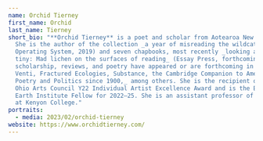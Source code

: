 ```yaml
---
name: Orchid Tierney
first_name: Orchid
last_name: Tierney
short_bio: "**Orchid Tierney** is a poet and scholar from Aotearoa New Zealand.
  She is the author of the collection _a year of misreading the wildcats_ (The
  Operating System, 2019) and seven chapbooks, most recently _looking at the
  tiny: Mad lichen on the surfaces of reading_ (Essay Press, forthcoming). Her
  scholarship, reviews, and poetry have appeared or are forthcoming in _Jacket2,
  Venti, Fractured Ecologies, Substance, the Cambridge Companion to American
  Poetry and Politics since 1900,_ among others. She is the recipient of the
  Ohio Arts Council Y22 Individual Artist Excellence Award and is the Black
  Earth Institute Fellow for 2022–25. She is an assistant professor of English
  at Kenyon College."
portraits:
  - media: 2023/02/orchid-tierney
website: https://www.orchidtierney.com/
---
```

